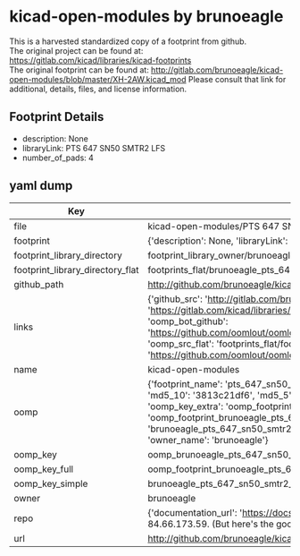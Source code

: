 # kicad-open-modules by brunoeagle  
This is a harvested standardized copy of a footprint from github.  
The original project can be found at:  
https://gitlab.com/kicad/libraries/kicad-footprints  
The original footprint can be found at:
http://gitlab.com/brunoeagle/kicad-open-modules/blob/master/XH-2AW.kicad_mod
Please consult that link for additional, details, files, and license information.  
## Footprint Details
* description: None  
* libraryLink: PTS 647 SN50 SMTR2 LFS  
* number_of_pads: 4  
## yaml dump  
| Key | Value |  
| --- | --- |  
| file | kicad-open-modules/PTS 647 SN50 SMTR2 LFS.kicad_mod |  
| footprint | {'description': None, 'libraryLink': 'PTS 647 SN50 SMTR2 LFS', 'number_of_pads': 4} |  
| footprint_library_directory | footprint_library_owner/brunoeagle_kicad-open-modules |  
| footprint_library_directory_flat | footprints_flat/brunoeagle_pts_647_sn50_smtr2_lfs_pts_647_sn50_smtr2_lfs/working |  
| github_path | http://github.com/brunoeagle/kicad-open-modules/blob/master/PTS 647 SN50 SMTR2 LFS.kicad_mod |  
| links | {'github_src': 'http://gitlab.com/brunoeagle/kicad-open-modules/blob/master/XH-2AW.kicad_mod', 'github_src_repo': 'https://gitlab.com/kicad/libraries/kicad-footprints', 'oomp_bot': 'footprints/brunoeagle_pts_647_sn50_smtr2_lfs_pts_647_sn50_smtr2_lfs/working', 'oomp_bot_github': 'https://github.com/oomlout/oomlout_oomp_footprint_bot/tree/main/footprints/brunoeagle_pts_647_sn50_smtr2_lfs_pts_647_sn50_smtr2_lfs/working', 'oomp_src_flat': 'footprints_flat/footprints_flat/brunoeagle_pts_647_sn50_smtr2_lfs_pts_647_sn50_smtr2_lfs/working', 'oomp_src_flat_github': 'https://github.com/oomlout/oomlout_oomp_footprint_src/tree/main/footprints_flat/brunoeagle_pts_647_sn50_smtr2_lfs_pts_647_sn50_smtr2_lfs/working'} |  
| name | kicad-open-modules |  
| oomp | {'footprint_name': 'pts_647_sn50_smtr2_lfs', 'library_name': 'pts_647_sn50_smtr2_lfs_kicad_mod', 'md5': '3813c21df6e36fc8ac74150e4c239b0f', 'md5_10': '3813c21df6', 'md5_5': '3813c', 'md5_6': '3813c2', 'oomp_key': 'oomp_brunoeagle_pts_647_sn50_smtr2_lfs_pts_647_sn50_smtr2_lfs', 'oomp_key_extra': 'oomp_footprint_brunoeagle_pts_647_sn50_smtr2_lfs_pts_647_sn50_smtr2_lfs', 'oomp_key_full': 'oomp_footprint_brunoeagle_pts_647_sn50_smtr2_lfs_pts_647_sn50_smtr2_lfs_3813c2', 'oomp_key_simple': 'brunoeagle_pts_647_sn50_smtr2_lfs_pts_647_sn50_smtr2_lfs', 'original_filename': 'kicad-open-modules/PTS 647 SN50 SMTR2 LFS.kicad_mod', 'owner_name': 'brunoeagle'} |  
| oomp_key | oomp_brunoeagle_pts_647_sn50_smtr2_lfs_pts_647_sn50_smtr2_lfs |  
| oomp_key_full | oomp_footprint_brunoeagle_pts_647_sn50_smtr2_lfs_pts_647_sn50_smtr2_lfs |  
| oomp_key_simple | brunoeagle_pts_647_sn50_smtr2_lfs_pts_647_sn50_smtr2_lfs |  
| owner | brunoeagle |  
| repo | {'documentation_url': 'https://docs.github.com/rest/overview/resources-in-the-rest-api#rate-limiting', 'message': "API rate limit exceeded for 84.66.173.59. (But here's the good news: Authenticated requests get a higher rate limit. Check out the documentation for more details.)"} |  
| url | http://github.com/brunoeagle/kicad-open-modules |  

